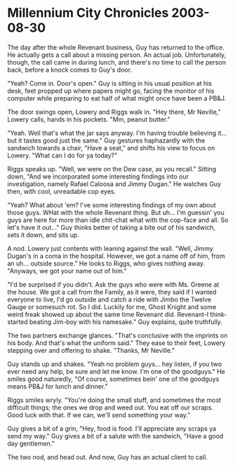 <!-- TITLE: Millennium City Chronicles 2003-08-30 -->
<!-- SUBTITLE: A game log for Millennium City Chronicles -->

# Millennium City Chronicles 2003-08-30

The day after the whole Revenant business, Guy has returned to the office. He actually gets a call about a missing person. An actual job. Unfortunately, though, the call came in during lunch, and there's no time to call the person back, before a knock comes to Guy's door.

"Yeah? Come in. Door's open." Guy is sitting in his usual position at his desk, feet propped up where papers might go, facing the monitor of his computer while preparing to eat half of what might once have been a PB&J.

The door swings open, Lowery and Riggs walk in. "Hey there, Mr Neville," Lowery calls, hands in his pockets. "Mm, peanut butter."

"Yeah. Well that's what the jar says anyway. I'm having trouble believing it... but it tastes good just the same." Guy gestures haphazardly with the sandwich towards a chair, "Have a seat," and shifts his view to focus on Lowery. "What can I do for ya today?"

Riggs speaks up. "Well, we were on the Dew case, as you recall." Sitting down, "And we incorporated some interesting findings into our investigation, namely Rafael Caloosa and Jimmy Dugan." He watches Guy then, with cool, unreadable cop eyes.

"Yeah? What about 'em? I've some interesting findings of my own about those guys. WHat with the whole Revenant thing. But uh... I'm guessin' you guys are here for more than idle chit-chat what with the cop-face and all. So let's have it out..." Guy thinks better of taking a bite out of his sandwich, sets it down, and sits up.

A nod. Lowery just contents with leaning against the wall. "Well, Jimmy Dugan's in a coma in the hospital. However, we got a name off of him, from an uh... outside source." He looks to Riggs, who gives nothing away. "Anyways, we got your name out of him."

"I'd be surprised if you didn't. Ask the guys who were with Ms. Greene at the house. We got a call from the Family, as it were, they said if I wanted everyone to live, I'd go outside and catch a ride with Jimbo the Twelve Gauge or somesuch rot. So I did. Luckily for me, Ghost Knight and some weird freak showed up about the same time Revenant did. Revenant-I think-started beating Jim-boy with his namesake." Guy explains, quite truthfully.

The two partners exchange glances. "That's conclusive with the imprints on his body. And that's what the uniform said." They ease to their feet, Lowery stepping over and offering to shake. "Thanks, Mr Neville."

Guy stands up and shakes. "Yeah no problem guys... hey listen, if you two ever need any help, be sure and let me know. I'm one of the goodguys." He smiles good naturedly, "Of course, sometimes bein' one of the goodguys means PB&J for lunch and dinner."

Riggs smiles wryly. "You're doing the small stuff, and sometimes the most difficult things; the ones we drop and weed out. You eat off our scraps. Good luck with that. If we can, we'll send something your way."

Guy gives a bit of a grin, "Hey, food is food. I'll appreciate any scraps ya send my way." Guy gives a bit of a salute with the sandwich, "Have a good day gentlemen."

The two nod, and head out. And now, Guy has an actual client to call.